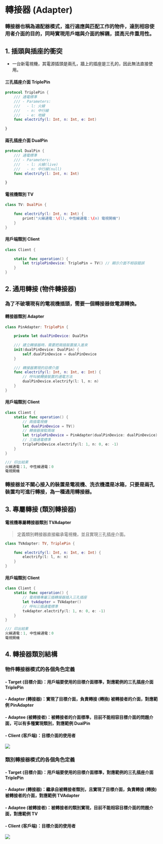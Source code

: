 # 轉接器 (Adapter)

### 轉接器也稱為適配器模式，進行適應與匹配工作的物件，達到相容使用者介面的目的，同時實現用戶端與介面的解耦，提高元件重用性。

## 1. 插頭與插座的衝突
- 一台新電視機，其電源插頭是兩孔，牆上的插座是三孔的，因此無法直接使用。

#### 三孔插座介面 TriplePin

```swift
protocol TriplePin {
    /// 通電標準
    /// - Parameters:
    ///   - l: 火線
    ///   - n: 中行線
    ///   - e: 地線
    func electrify(l: Int, n: Int, e: Int)
    
}
```

#### 兩孔插座介面 DualPin

```swift
protocol DualPin {
    /// 通電標準
    /// - Parameters:
    ///   - l: 火線(live)
    ///   - n: 中行線(null)
    func electrify(l: Int, n: Int)
    
}
```
#### 電視機類別 TV

```swift
class TV: DualPin {
    
    func electrify(l: Int, n: Int) {
        print("火線通電：\(l), 中性線通電：\(n) 電視開機")
    }
}
```
#### 用戶端類別 Client

```swift
class Client {
    
    static func operation() {
        let triplePinDevice: TriplePin = TV() // 顯示介面不相容錯誤
    }
}
```

## 2. 通用轉接 (物件轉接器)
### 為了不破壞現有的電視機插頭，需要一個轉接器做電源轉換。

#### 轉接器類別 Adapter
```swift
class PinAdapter: TriplePin {
    
    private let dualPinDevice: DualPin
    
    /// 建立轉接器時，需要把兩插裝置接入進來
    init(dualPinDevice: DualPin) {
        self.dualPinDevice = dualPinDevice
    }
    
    /// 轉接器實現的目標介面
    func electrify(l: Int, n: Int, e: Int) {
        // 呼叫被轉接裝置的通電方法
        dualPinDevice.electrify(l: l, n: n)
    }
}
``` 
#### 用戶端類別 Client
```swift
class Client {
    static func operation() {
        // 兩插電視機
        let dualPinDevice = TV()
        // 轉接器接駁兩端
        let triplePinDevice = PinAdapter(dualPinDevice: dualPinDevice)
        // 三插通電標準
        triplePinDevice.electrify(l: 1, n: 0, e: -1)
    }
}

/// 印出結果
火線通電：1, 中性線通電：0 
電視開機
```
### 轉接器並不關心接入的裝置是電視機、洗衣機還是冰箱，只要是兩孔裝置均可進行轉接，為一種通用轉接器。

## 3. 專屬轉接 (類別轉接器)
#### 電視機專屬轉接器類別 TVAdapter
> 定義類別轉接器直接繼承電視機，並且實現三孔插座介面。

```swift
class TVAdapter: TV, TriplePin {
    
    func electrify(l: Int, n: Int, e: Int) {
        electrify(l: l, n: n)
    }
}
```
#### 用戶端類別 Client
```swift
class Client {
    static func operation() {
        // 電視機專屬三插轉接器插入三孔插座
        let tvAdapter = TVAdapter()
        // 呼叫三插通電標準
        tvAdapter.electrify(l: 1, n: 0, e: -1)
    }
}

/// 印出結果
火線通電：1, 中性線通電：0 
電視開機
```
## 4. 轉接器類別結構
### 物件轉接器模式的各個角色定義
#### - Target (目標介面)：用戶端要使用的目標介面標準，對應範例的三孔插座介面 TriplePin
#### - Adapter (轉接器)：實現了目標介面，負責轉接 (轉換) 被轉接者的介面，對應範例 PinAdapter
#### - Adaptee (被轉接者)：被轉接者的介面標準，目前不能相容目標介面的問題介面，可以有多種實現類別，對應範例 DualPin
#### - Client (客戶端)：目標介面的使用者
![](https://i.imgur.com/vR8BjAY.png)

### 類別轉接器模式的各個角色定義
#### - Target (目標介面)：用戶端要使用的目標介面標準，對應範例的三孔插座介面 TriplePin
#### - Adapter (轉接器)：繼承自被轉接者類別，且實現了目標介面，負責轉接 (轉換) 被轉接者的介面，對應範例 TVAdapter
#### - Adaptee (被轉接者)：被轉接者的類別實現，目前不能相容目標介面的問題介面，對應範例 TV
#### - Client (客戶端)：目標介面的使用者

![](https://i.imgur.com/1xCACLy.png)



